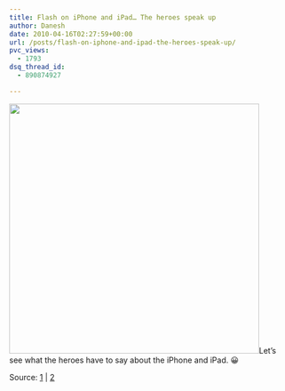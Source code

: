 ```yaml
---
title: Flash on iPhone and iPad… The heroes speak up
author: Danesh
date: 2010-04-16T02:27:59+00:00
url: /posts/flash-on-iphone-and-ipad-the-heroes-speak-up/
pvc_views:
  - 1793
dsq_thread_id:
  - 890874927

---
```

<img class="alignnone size-full wp-image-2047" title="the-flash-iphone-ipad-spoof" src="/wp-content/uploads/2010/04/the-flash-iphone-ipad-spoof.jpg" alt="" width="450" srcset="/wp-content/uploads/2010/04/the-flash-iphone-ipad-spoof.jpg 600w, /wp-content/uploads/2010/04/the-flash-iphone-ipad-spoof-450x352.jpg 450w" sizes="(max-width: 600px) 100vw, 600px" />Let&#8217;s see what the heroes have to say about the iPhone and iPad. 😀

Source: [1][1] | [2][2]

 [1]: http://www.geekologie.com/2010/04/a_visual_representation_of_app.php
 [2]: http://www.walyou.com/blog/2010/04/15/no-flash-support-iphone-ipad/